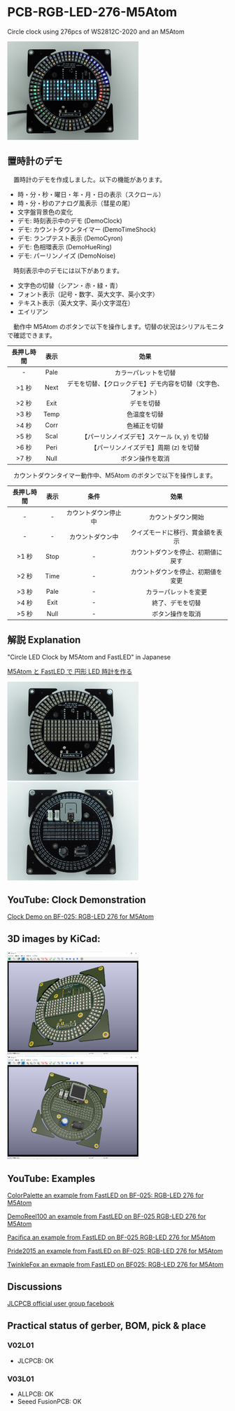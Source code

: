 # PCB-RGB-LED-276-M5Atom
Circle clock using 276pcs of WS2812C-2020 and an M5Atom

<img src="https://github.com/botanicfields/PCB-RGB-LED-276-M5Atom/blob/main/jpg/bf-025_example.JPG" width=300>

## 置時計のデモ
　置時計のデモを作成しました。以下の機能があります。

- 時・分・秒・曜日・年・月・日の表示（スクロール）
- 時・分・秒のアナログ風表示（彗星の尾）
- 文字盤背景色の変化
- デモ: 時刻表示中のデモ (DemoClock)
- デモ: カウントダウンタイマー (DemoTimeShock)
- デモ: ランプテスト表示 (DemoCyron)
- デモ: 色相環表示 (DemoHueRing)
- デモ: パーリンノイズ (DemoNoise)

　時刻表示中のデモには以下があります。

- 文字色の切替（シアン・赤・緑・青）
- フォント表示（記号・数字、英大文字、英小文字）
- テキスト表示（英大文字、英小文字混在）
- エイリアン

　動作中 M5Atom のボタンで以下を操作します。切替の状況はシリアルモニタで確認できます。

|長押し時間|表示|効果|
|:-:|:-:|:-:|
| -  |Pale|カラーパレットを切替|
|>1 秒|Next|デモを切替、【クロックデモ】デモ内容を切替（文字色、フォント）|
|>2 秒|Exit|デモを切替|
|>3 秒|Temp|色温度を切替|
|>4 秒|Corr|色補正を切替|
|>5 秒|Scal|【パーリンノイズデモ】スケール (x, y) を切替|
|>6 秒|Peri|【パーリンノイズデモ】周期 (z) を切替|
|>7 秒|Null|ボタン操作を取消|

　カウントダウンタイマー動作中、M5Atom のボタンで以下を操作します。

|長押し時間|表示|条件|効果|
|:-:|:-:|:-:|:-:|
| - | - |カウントダウン停止中|カウントダウン開始|
| - | - |カウントダウン中|クイズモードに移行、賞金額を表示|
|>1 秒|Stop| - |カウントダウンを停止、初期値に戻す|
|>2 秒|Time| - |カウントダウンを停止、初期値を変更|
|>3 秒|Pale| - |カラーパレットを変更|
|>4 秒|Exit| - |終了、デモを切替|
|>5 秒|Null| - |ボタン操作を取消|

## 解説 Explanation
"Circle LED Clock by M5Atom and FastLED" in Japanese

[M5Atom と FastLED で 円形 LED 時計を作る](https://qiita.com/BotanicFields/items/a1e182f418d5a07120ac)

<img src="https://github.com/botanicfields/PCB-RGB-LED-276-M5Atom/blob/main/jpg/bf-025_front.JPG" width=300>

<img src="https://github.com/botanicfields/PCB-RGB-LED-276-M5Atom/blob/main/jpg/bf-025_lite.JPG" width=300>

## YouTube: Clock Demonstration 

[Clock Demo on BF-025: RGB-LED 276 for M5Atom](https://youtu.be/55dffut1Fk0)

## 3D images by KiCad:

<img src="https://github.com/botanicfields/PCB-RGB-LED-276-M5Atom/blob/main/bf-025_front.png" width=300>

<img src="https://github.com/botanicfields/PCB-RGB-LED-276-M5Atom/blob/main/bf-025_back.png" width=300>

## YouTube: Examples

[ColorPalette an example from FastLED on BF-025: RGB-LED 276 for M5Atom](https://youtu.be/OUliTGfqcDM)

[DemoReel100 an example from FastLED on BF-025 RGB-LED 276 for M5Atom](https://youtu.be/VHuoHDQSU5E)

[Pacifica an example from FastLED on BF-025 RGB-LED 276 for M5Atom](https://youtu.be/MY5FGuDM8ZY)

[Pride2015 an example from FastLED on BF-025: RGB-LED 276 for M5Atom](https://youtu.be/uj7ePEQMkhk)

[TwinkleFox an exmaple from FastLED on BF025: RGB-LED 276 for M5Atom](https://youtu.be/3NwbCFiiEbc)

## Discussions

[JLCPCB official user group facebook](https://www.facebook.com/groups/JLCPCB/permalink/837468943770299/)

## Practical status of gerber, BOM, pick & place

### V02L01

- JLCPCB: OK

### V03L01

- ALLPCB: OK
- Seeed FusionPCB: OK
